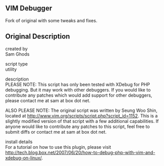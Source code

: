 VIM Debugger
------------

Fork of original with some tweaks and fixes.



Original Description
--------------------
created by  
Sam Ghods
 
script type  
utility

description  
PLEASE NOTE: This script has only been tested with XDebug for PHP debugging. But it may work with other debuggers. If you would like to contribute any patches which would add support for other debuggers, please contact me at sam at box dot net.

ALSO PLEASE NOTE: The original script was written by Seung Woo Shin, located at http://www.vim.org/scripts/script.php?script_id=1152. This is a slightly modified version of that script with a few additional capabilities. If anyone would like to contribute any patches to this script, feel free to submit diffs or contact me at sam at box dot net.
 
install details  
For a tutorial on how to use this plugin, please visit http://tech.blog.box.net/2007/06/20/how-to-debug-php-with-vim-and-xdebug-on-linux/. 
